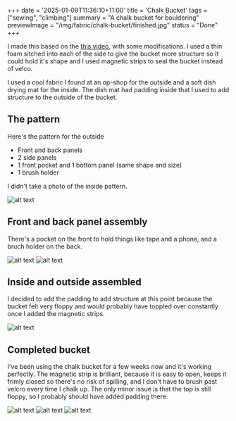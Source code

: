 +++
date = '2025-01-09T11:36:10+11:00'
title = 'Chalk Bucket'
tags = ["sewing", "climbing"]
summary = "A chalk bucket for bouldering"
previewImage = "/img/fabric/chalk-bucket/finished.jpg"
status = "Done"
+++

I made this based on the [this video](https://www.youtube.com/watch?v=k9VXcxhBZAg), with some modifications. I used a thin foam sitched into each of the side to give the bucket more structure so it could hold it's shape and I used magnetic strips to seal the bucket instead of velco.

I used a cool fabric I found at an op-shop for the outside and a soft dish drying mat for the inside. The dish mat had padding inside that I used to add structure to the outside of the bucket.

## The pattern

Here's the pattern for the outside
- Front and back panels
- 2 side panels
- 1 front pocket and 1 bottom panel (same shape and size)
- 1 brush holder

I didn't take a photo of the inside pattern.

![alt text](/img/fabric/chalk-bucket/pattern.jpg)

## Front and back panel assembly

There's a pocket on the front to hold things like tape and a phone, and a bruch holder on the back.

![alt text](/img/fabric/chalk-bucket/front-panel.jpg) 
![alt text](/img/fabric/chalk-bucket/back-panel.jpg) 

## Inside and outside assembled

I decided to add the padding to add structure at this point because the bucket felt very floppy and would probably have toppled over constantly once I added the magnetic strips.

![alt text](/img/fabric/chalk-bucket/inside-and-outside.jpg) 

## Completed bucket

I've been using the chalk bucket for a few weeks now and it's working perfectly. The magnetic strip is brilliant, because it is easy to open, keeps it frimly closed so there's no risk of spilling, and I don't have to brush past velcro every time I chalk up. The only minor issue is that the top is still floppy, so I probably should have added padding there.

![alt text](/img/fabric/chalk-bucket/finished.jpg) 
![alt text](/img/fabric/chalk-bucket/finished-back.jpg) 
![alt text](/img/fabric/chalk-bucket/finished-with-chalk.jpg) 